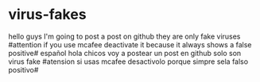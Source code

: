 # virus-fakes
hello guys I'm going to post a post on github they are only fake viruses  #attention if you use mcafee deactivate it because it always shows a false positive# español hola chicos voy a postear un post en github solo son virus fake  #atension si usas mcafee desactivolo porque simpre sela falso positivo#
